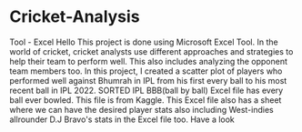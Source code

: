 # Cricket-Analysis
Tool - Excel 
Hello
This project is done using Microsoft Excel Tool.
In the world of cricket, cricket analysts use different approaches and strategies to help their team to perform well. This also includes analyzing the opponent team members too. In this project, I created a scatter plot of players who performed well against Bhumrah in IPL from his first every ball to his most recent ball in IPL 2022.
SORTED IPL BBB(ball by ball) Excel file has every ball ever bowled. This file is from Kaggle. This Excel file also has a sheet where we can have the desired player stats also including West-indies allrounder D.J Bravo's stats in the Excel file too. Have a look 

